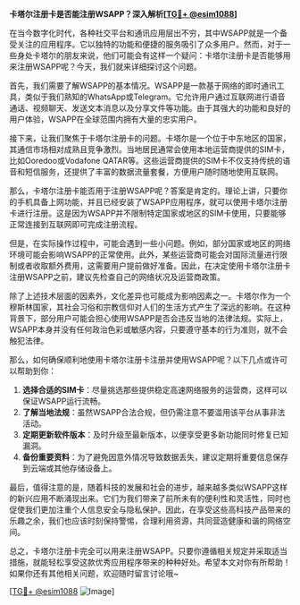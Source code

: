 **卡塔尔注册卡是否能注册WSAPP？深入解析[[TG💪+ @esim1088](https://t.me/s/esim1088)]**

在当今数字化时代，各种社交平台和通讯应用层出不穷，其中WSAPP就是一个备受关注的应用程序。它以独特的功能和便捷的服务吸引了众多用户。然而，对于一些身处卡塔尔的朋友来说，他们可能会有这样一个疑问：卡塔尔注册卡是否能够用来注册WSAPP呢？今天，我们就来详细探讨这个问题。

首先，我们需要了解WSAPP的基本情况。WSAPP是一款基于网络的即时通讯工具，类似于我们熟知的WhatsApp或Telegram。它允许用户通过互联网进行语音通话、视频聊天、发送文本消息以及分享文件等功能。由于其强大的功能和良好的用户体验，WSAPP在全球范围内拥有大量的忠实用户。

接下来，让我们聚焦于卡塔尔注册卡的问题。卡塔尔是一个位于中东地区的国家，其通信市场相对成熟且竞争激烈。当地居民通常会使用本地运营商提供的SIM卡，比如Ooredoo或Vodafone QATAR等。这些运营商提供的SIM卡不仅支持传统的语音和短信服务，还提供了丰富的数据流量套餐，方便用户随时随地使用互联网。

那么，卡塔尔注册卡能否用于注册WSAPP呢？答案是肯定的。理论上讲，只要你的手机具备上网功能，并且已经安装了WSAPP应用程序，就可以使用卡塔尔注册卡进行注册。这是因为WSAPP并不限制特定国家或地区的SIM卡使用，只要能够正常连接到互联网即可完成注册流程。

但是，在实际操作过程中，可能会遇到一些小问题。例如，部分国家或地区的网络环境可能会影响WSAPP的正常使用。此外，某些运营商可能会对国际流量进行限制或者收取额外费用，这需要用户提前做好准备。因此，在决定使用卡塔尔注册卡注册WSAPP之前，建议先检查自己的网络状况及运营商政策。

除了上述技术层面的因素外，文化差异也可能成为影响因素之一。卡塔尔作为一个穆斯林国家，其社会习俗和宗教信仰对人们的生活方式产生了深远的影响。在这种背景下，部分用户可能会担心使用WSAPP是否会违反当地的法律法规。实际上，WSAPP本身并没有任何政治色彩或敏感内容，只要遵守基本的行为准则，就不会触犯法律。

那么，如何确保顺利地使用卡塔尔注册卡注册并使用WSAPP呢？以下几点或许可以帮助到你：

1. **选择合适的SIM卡**：尽量挑选那些提供稳定高速网络服务的运营商，这样可以保证WSAPP运行流畅。
2. **了解当地法规**：虽然WSAPP合法合规，但仍需注意不要滥用该平台从事非法活动。
3. **定期更新软件版本**：及时升级至最新版本，以便享受更多新功能同时修复已知漏洞。
4. **备份重要资料**：为了避免因意外情况导致数据丢失，建议定期将重要信息保存到云端或其他存储设备上。

最后，值得注意的是，随着科技的发展和社会的进步，越来越多类似WSAPP这样的新兴应用不断涌现出来。它们为我们带来了前所未有的便利性和灵活性，同时也促使我们更加注重个人信息安全与隐私保护。因此，在享受这些高科技产品带来的乐趣之余，我们也应该时刻保持警惕，合理利用资源，共同营造健康和谐的网络空间。

总之，卡塔尔注册卡完全可以用来注册WSAPP。只要你遵循相关规定并采取适当措施，就能轻松享受这款优秀应用程序带来的种种好处。希望本文对你有所帮助！如果你还有其他相关问题，欢迎随时留言讨论哦~

[[TG💪+ @esim1088](https://t.me/s/esim1088) ![Image](https://i.postimg.cc/4NQfJmqS/Snipaste-2025-05-13-00-14-12.png)]